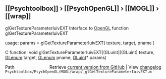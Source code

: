 ## [[Psychtoolbox]] &#8250; [[PsychOpenGL]] &#8250; [[MOGL]] &#8250; [[wrap]]

glGetTextureParameterIuivEXT  Interface to [OpenGL](OpenGL) function glGetTextureParameterIuivEXT  
  
usage:  params = glGetTextureParameterIuivEXT( texture, target, pname )  
  
C function:  void glGetTextureParameterIuivEXT[(GLuint]((GLuint) texture, [GLenum](GLenum) target, [GLenum](GLenum) pname, [GLuint](GLuint)\* params)  




<div class="code_header" style="text-align:right;">
  <span style="float:left;">Path&nbsp;&nbsp;</span> <span class="counter">Retrieve <a href=
  "https://raw.github.com/Psychtoolbox-3/Psychtoolbox-3/beta/Psychtoolbox/PsychOpenGL/MOGL/wrap/_glGetTextureParameterIuivEXT.m">current version from GitHub</a> | View <a href=
  "https://github.com/Psychtoolbox-3/Psychtoolbox-3/commits/beta/Psychtoolbox/PsychOpenGL/MOGL/wrap/_glGetTextureParameterIuivEXT.m">changelog</a></span>
</div>
<div class="code">
  <code>Psychtoolbox/PsychOpenGL/MOGL/wrap/_glGetTextureParameterIuivEXT.m</code>
</div>

